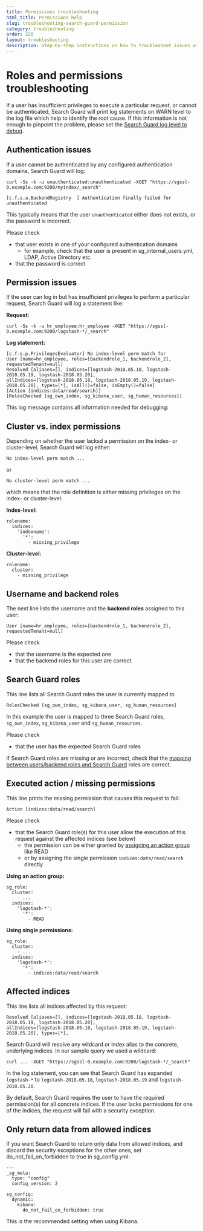 ```yaml
---
title: Permissions troubleshooting
html_title: Permissions help
slug: troubleshooting-search-guard-permission
category: troubleshooting
order: 220
layout: troubleshooting
description: Step-by-step instructions on how to troubleshoot issues with Search Guard roles and permissions.
---
```


<!--- Copyright 2020 floragunn GmbH -->

# Roles and permissions troubleshooting

If a user has insufficient privileges to execute a particular request, or cannot be authenticated, Search Guard will print log statements on WARN level to the log file which help to identify the root cause. If this information is not enough to pinpoint the problem, please set the [Search Guard log level to debug](logging_troubleshooting.md).  

## Authentication issues

If a user cannot be authenticated by any configured authentication domains, Search Guard will log:

```
curl -Ss -k -u unauthenticated:unauthenticated -XGET "https://sgssl-0.example.com:9200/myindex/_search"
```

```
[c.f.s.a.BackendRegistry  ] Authentication finally failed for unauthenticated
```

This typically means that the user `unauthenticated` either does not exists, or the password is incorrect.


Please check

* that user exists in one of your configured authentication domains
  * for example, check that the user is present in sg\_internal\_users.yml, LDAP, Active Directory etc.
* that the password is correct 

## Permission issues

If the user can log in but has insufficient privileges to perform a particular request, Search Guard will log a statement like:

**Request:**

```
curl -Ss -k -u hr_employee:hr_employee -XGET "https://sgssl-0.example.com:9200/logstash-*/_search"
```

**Log statement:**

```
[c.f.s.p.PrivilegesEvaluator] No index-level perm match for 
User [name=hr_employee, roles=[backendrole_1, backendrole_2], requestedTenant=null] 
Resolved [aliases=[], indices=[logstash-2018.05.18, logstash-2018.05.19, logstash-2018.05.20],
allIndices=[logstash-2018.05.18, logstash-2018.05.19, logstash-2018.05.20], types=[*], isAll()=false, isEmpty()=false] 
[Action [indices:data/read/search]] 
[RolesChecked [sg_own_index, sg_kibana_user, sg_human_resources]]
```

This log message contains all information needed for debugging:

## Cluster vs. index permissions

Depending on whether the user lacksd a permission on the index- or cluster-level, Search Guard will log either: 

```
No index-level perm match ...
```

or

```
No cluster-level perm match ...
```

which means that the role definition is either missing privileges on the index- or cluster-level:

**Index-level:**

```
rolename:
  indices:
    'indexname':
      '*':
        - missing_privilege
```

**Cluster-level:**

```
rolename:
  cluster:
    - missing_privilege
```

## Username and backend roles

The next line lists the username and the **backend roles** assigned to this user:

```
User [name=hr_employee, roles=[backendrole_1, backendrole_2], requestedTenant=null]  
```

Please check

* that the username is the expected one
* that the backend roles for this user are correct.

## Search Guard roles

This line lists all Search Guard roles the user is currently mapped to

```
RolesChecked [sg_own_index, sg_kibana_user, sg_human_resources]
```

In this example the user is mapped to three Search Guard roles, `sg_own_index`, `sg_kibana_user` and `sg_human_resources`.

Please check

* that the user has the expected Search Guard roles

If Search Guard roles are missing or are incorrect, check that the [mapping between users/backend roles and Search Guard](../_docs_roles_permissions/configuration_roles_mapping.md) roles are correct.

## Executed action / missing permissions

This line prints the missing permission that causes this request to fail:

```
Action [indices:data/read/search]
```

Please check

* that the Search Guard role(s) for this user allow the execution of this request against the affected indices (see below)
  * the permission can be either granted by [assigning an action group](../_docs_roles_permissions/configuration_action_groups.md) like READ
  * or by assigning the single permission `indices:data/read/search` directly

**Using an action group:**

```
sg_role:
  cluster:
    - ...
  indices:
    'logstash-*':
      '*':
        - READ  
```

**Using single permissions:**

```
sg_role:
  cluster:
    - ...
  indices:
    'logstash-*':
      '*':
        - indices:data/read/search 
```

## Affected indices

This line lists all indices affected by this request:

```
Resolved [aliases=[], indices=[logstash-2018.05.18, logstash-2018.05.19, logstash-2018.05.20],
allIndices=[logstash-2018.05.18, logstash-2018.05.19, logstash-2018.05.20], types=[*], 
```

Search Guard will resolve any wildcard or index alias to the concrete, underlying indices. In our sample query we used a wildcard:

```
curl ... -XGET "https://sgssl-0.example.com:9200/logstash-*/_search"
```

In the log statement, you can see that Search Guard has expanded `logstash-*` to `logstash-2018.05.18`, `logstash-2018.05.19` and `logstash-2018.05.20`. 

By default, Search Guard requires the user to have the required permission(s) for all concrete indices. If the user lacks permissions for one of the indices, the request will fail with a security exception.

## Only return data from allowed indices

If you want Search Guard to return only data from allowed indices, and discard the security exceptions for the other ones, set do\_not\_fail\_on\_forbidden to true in sg_config.yml:

```
---
_sg_meta:
  type: "config"
  config_version: 2

sg_config:
  dynamic:
    kibana:
      do_not_fail_on_forbidden: true
```

This is the recommended setting when using Kibana.
